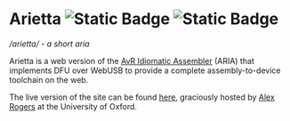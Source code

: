 # Arietta ![Static Badge](https://img.shields.io/badge/version%20-%200.4.0%20-%20green) ![Static Badge](https://img.shields.io/badge/license%20-%20GPLv3%20-%20green)

*/arietta/ - a short aria*

Arietta is a web version of the [AvR Idiomatic Assembler](https://github.com/Silaspace/aria) (ARIA) that implements DFU over WebUSB to provide a complete assembly-to-device toolchain on the web.

The live version of the site can be found [here](https://www.cs.ox.ac.uk/people/alex.rogers/arietta), graciously hosted by [Alex Rogers](https://www.cs.ox.ac.uk/people/alex.rogers) at the University of Oxford.